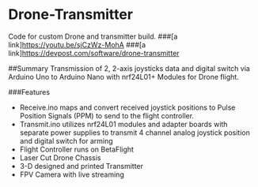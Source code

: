 # Drone-Transmitter
Code for custom Drone and transmitter build.
###[a link]https://youtu.be/sjCzWz-MohA
###[a link]https://devpost.com/software/drone-transmitter


##Summary
Transmission of 2, 2-axis joysticks data and digital switch via Arduino Uno to Arduino Nano with nrf24L01+ Modules for Drone flight.

###Features
* Receive.ino maps and convert received joystick positions to Pulse Position Signals (PPM) to send to the flight controller.
* Transmit.ino utilizes nrf24L01 modules and adapter boards with separate power supplies to transmit 4 channel analog joystick position and digital switch for arming
* Flight Controller runs on BetaFlight 
* Laser Cut Drone Chassis
* 3-D designed and printed Transmitter
* FPV Camera with live streaming


